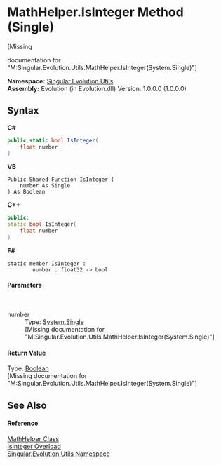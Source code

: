 # MathHelper.IsInteger Method (Single)
 

\[Missing <summary> documentation for "M:Singular.Evolution.Utils.MathHelper.IsInteger(System.Single)"\]

**Namespace:**&nbsp;<a href="bb7b030e-87d6-8095-f2c6-b0b821b0d323">Singular.Evolution.Utils</a><br />**Assembly:**&nbsp;Evolution (in Evolution.dll) Version: 1.0.0.0 (1.0.0.0)

## Syntax

**C#**<br />
``` C#
public static bool IsInteger(
	float number
)
```

**VB**<br />
``` VB
Public Shared Function IsInteger ( 
	number As Single
) As Boolean
```

**C++**<br />
``` C++
public:
static bool IsInteger(
	float number
)
```

**F#**<br />
``` F#
static member IsInteger : 
        number : float32 -> bool 

```


#### Parameters
&nbsp;<dl><dt>number</dt><dd>Type: <a href="http://msdn2.microsoft.com/en-us/library/3www918f" target="_blank">System.Single</a><br />\[Missing <param name="number"/> documentation for "M:Singular.Evolution.Utils.MathHelper.IsInteger(System.Single)"\]</dd></dl>

#### Return Value
Type: <a href="http://msdn2.microsoft.com/en-us/library/a28wyd50" target="_blank">Boolean</a><br />\[Missing <returns> documentation for "M:Singular.Evolution.Utils.MathHelper.IsInteger(System.Single)"\]

## See Also


#### Reference
<a href="bbce1819-ea5a-d666-8610-6d14b944b981">MathHelper Class</a><br /><a href="3b9949f0-2b02-ff65-f20f-38f180365295">IsInteger Overload</a><br /><a href="bb7b030e-87d6-8095-f2c6-b0b821b0d323">Singular.Evolution.Utils Namespace</a><br />